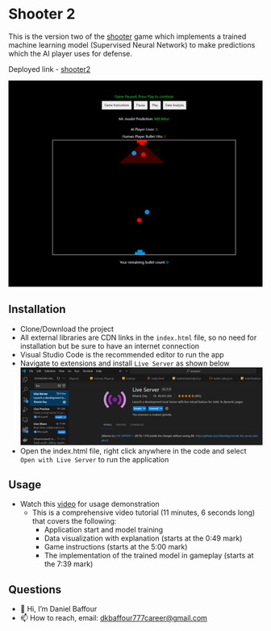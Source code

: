 # Shooter 2

This is the version two of the [shooter](https://github.com/dkbaffour777/shooter) game which implements a trained machine learning model (Supervised Neural Network) to make predictions which the AI player uses for defense.

Deployed link - [shooter2](https://dkbaffour777.github.io/shooter2)

!['app'](assets/images/app.PNG)

## Installation

- Clone/Download the project
- All external libraries are CDN links in the `index.html` file, so no need for installation but be sure to have an internet connection
- Visual Studio Code is the recommended editor to run the app
- Navigate to extensions and install `Live Server` as shown below
  !['liveServer'](assets/images/liveServer.PNG)
- Open the index.html file, right click anywhere in the code and select `Open with Live Server` to run the application

## Usage

- Watch this [video](https://youtu.be/ez7TToDV7C4) for usage demonstration
  - This is a comprehensive video tutorial (11 minutes, 6 seconds long) that covers the following:
    - Application start and model training
    - Data visualization with explanation (starts at the 0:49 mark)
    - Game instructions (starts at the 5:00 mark)
    - The implementation of the trained model in gameplay (starts at the 7:39 mark)

## Questions

- 👋 Hi, I’m Daniel Baffour
- 📫 How to reach, email: dkbaffour777career@gmail.com
